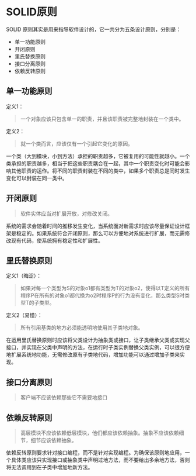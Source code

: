 # SOLID原则

SOLID 原则其实是用来指导软件设计的，它一共分为五条设计原则，分别是：

- 单一功能原则
- 开闭原则
- 里氏替换原则
- 接口分离原则
- 依赖反转原则

## 单一功能原则

定义1：
> 一个对象应该只包含单一的职责，并且该职责被完整地封装在一个类中。

定义2：
> 就一个类而言，应该仅有一个引起它变化的原因。

一个类（大到模块，小到方法）承担的职责越多，它被复用的可能性就越小。一个类承担的职责越多，相当于把这些职责耦合在一起，其中一个职责变化时可能会影响其他职责的运作。将不同的职责封装在不同的类中，如果多个职责总是同时发生变化可以封装在同一类中。

## 开闭原则

> 软件实体应当对扩展开放，对修改关闭。

系统的需求会随着时间的推移发生变化，当系统面对新需求时应该尽量保证设计框架是稳定的。如果系统符合开闭原则，那么可以方便地对系统进行扩展，而无需修改现有代码，使系统拥有稳定性和扩展性。

## 里氏替换原则

定义1（晦涩）：

> 如果对每一个类型为S的对象o1都有类型为T的对象o2，使得以T定义的所有程序P在所有的对象o1都代换为o2时程序P的行为没有变化，那么类型S时类型T的子类型。

定义2（易懂）：

> 所有引用基类的地方必须能透明地使用其子类地对象。

在运用里氏替换原则时应该将父类设计为抽象类或接口，让子类继承父类或实现父接口，并实现在父类中声明的方法，在运行时子类实例替换父类实例，可以很方便地扩展系统地功能，无需修改原有子类地代码，增加功能可以通过增加子类来实现。

## 接口分离原则

> 客户端不应该依赖那些它不需要地接口

## 依赖反转原则

> 高层模块不应该依赖低层模块，他们都应该依赖抽象。抽象不应该依赖细节，细节应该依赖抽象。

依赖反转原则要求针对接口编程，而不是针对实现编程。为确保该原则地应用，一个具体类应该只实现接口或抽象类中声明过地方法，而不要给出多余地方法，否则将无法调用到在子类中增加地新方法。
